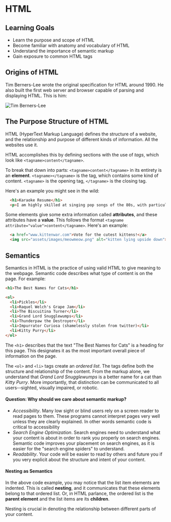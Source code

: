 # HTML

## Learning Goals
- Learn the purpose and scope of HTML
- Become familiar with anatomy and vocabulary of HTML
- Understand the importance of semantic markup
- Gain exposure to common HTML tags


## Origins of HTML

Tim Berners-Lee wrote the original specification for HTML around 1990. He also built the first web server and browser capable of parsing and displaying HTML. This is him:

![Tim Berners-Lee](networking/tim-berners-lee.png)


## The Purpose Structure of HTML

HTML (HyperText Markup Language) defines the structure of a website, and the relationship and purpose of different kinds of information. All the websites use it.

HTML accomplishes this by defining sections with the use of *tags*, which look like `<tagname>content</tagname>`.

To break that down into parts:
`<tagname>content</tagname>` in its entirety is an __element__.
`<tagname></tagname>` is the tag, which contains some kind of content.
`<tagname>` is the opening tag, `</tagname>` is the closing tag.

Here's an example you might see in the wild:

```html
  <h1>Karaoke Resume</h1>
  <p>I am highly skilled at singing pop songs of the 80s, with particular expertise in love songs and hair bands such as Bon Jovi, White Lion, and Def Leppard.</p>
```

Some elements give some extra information called __attributes__, and these attributes have a __value__. This follows the format `<tagname attribute="value">content</tagname>`. Here's an example:

```html
  <a href="www.kittenwar.com">Vote for the cutest kittens!</a>
  <img src="assets/images/meowmeow.png" alt="kitten lying upside down">
```


## Semantics


Semantics in HTML is the practice of using valid HTML to give meaning to the webpage.
Semantic code describes what type of content is on the page. For example:

```html
<h1>The Best Names for Cats</h1>

<ol>
  <li>Pickles</li>
  <li>Raquel Welch's Grape Jam</li>
  <li>The Biscuitina Turner</li>
  <li>Grand Lord Snugglewumps</li>
  <li>Thunderpaw the Destroyer</li>
  <li>Impurrator Curiosa (shamelessly stolen from twitter)</li>
  <li>Kitty Purry</li>
</ol>
```

The `<h1>` describes that the text "The Best Names for Cats" is a heading for this page. This designates it as the most important overall piece of information on the page.

The `<ol>` and `<li>` tags create an _ordered list_. The tags define both the structure and relationship of the content. From the markup alone, we understand that _Grand Lord Snugglewumps_ is a better name for a cat than _Kitty Purry_. More importantly, that distinction can be communicated to all users--sighted, visually impaired, or robotic.

#### Question: Why should we care about semantic markup?
- *Accessibility*. Many low sight or blind users rely on a screen reader to read pages to them. These programs cannot interpret pages very well unless they are clearly explained. In other words semantic code is critical to accessibility
- *Search Engine Optimization*. Search engines need to understand what your content is about in order to rank you properly on search engines. Semantic code improves your placement on search engines, as it is easier for the "search engine spiders" to understand.
- *Readability*. Your code will be easier to read by others and future you if you very explicit about the structure and intent of your content.

#### Nesting as Semantics

In the above code example, you may notice that the list item elements are indented. This is called __nesting__, and it communicates that these elements belong to that ordered list. Or, in HTML parlance, the ordered list is the __parent element__ and the list items are its __children__.

Nesting is crucial in denoting the relationship between different parts of your content.

